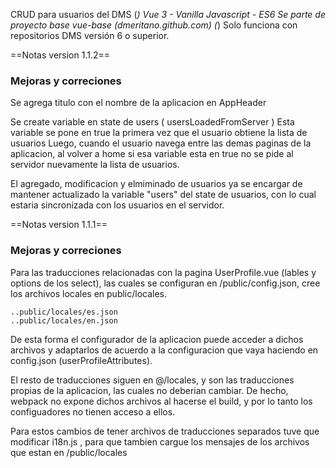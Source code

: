 CRUD para usuarios del DMS (*)
Vue 3 - Vanilla Javascript - ES6
Se parte de proyecto base vue-base (dmeritano.github.com)
(*) Solo funciona con repositorios DMS versión 6 o superior.

==Notas version 1.1.2==

### Mejoras y correciones

Se agrega titulo con el nombre de la aplicacion en AppHeader

Se create variable en state de users ( usersLoadedFromServer )
Esta variable se pone en true la primera vez que el usuario obtiene la lista de usuarios
Luego, cuando el usuario navega entre las demas paginas de la aplicacion, al volver a home
si esa variable esta en true no se pide al servidor nuevamente la lista de usuarios.

El agregado, modificacion y elmiminado de usuarios ya se encargar de mantener actualizado
la variable "users" del state de usuarios, con lo cual estaria sincronizada con los usuarios
en el servidor.



==Notas version 1.1.1==
### Mejoras y correciones

Para las traducciones relacionadas con la pagina UserProfile.vue (lables y options de los select), 
las cuales se configuran en /public/config.json, cree los archivos locales en public/locales.

    ..public/locales/es.json
    ..public/locales/en.json

De esta forma el configurador de la aplicacion puede acceder a dichos archivos y adaptarlos de acuerdo
a la configuracion que vaya haciendo en config.json (userProfileAttributes).

El resto de traducciones siguen en @/locales, y son las traducciones propias de la aplicacion, las
cuales no deberian cambiar. De hecho, webpack no expone dichos archivos al hacerse el build, y por
lo tanto los configuadores no tienen acceso a ellos.

Para estos cambios de tener archivos de traducciones separados tuve que modificar i18n.js , para que
tambien cargue los mensajes de los archivos que estan en /public/locales
